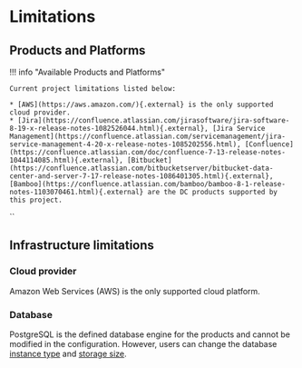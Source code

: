 # Limitations

## Products and Platforms

!!! info "Available Products and Platforms"

    Current project limitations listed below:

    * [AWS](https://aws.amazon.com/){.external} is the only supported cloud provider.
    * [Jira](https://confluence.atlassian.com/jirasoftware/jira-software-8-19-x-release-notes-1082526044.html){.external}, [Jira Service Management](https://confluence.atlassian.com/servicemanagement/jira-service-management-4-20-x-release-notes-1085202556.html), [Confluence](https://confluence.atlassian.com/doc/confluence-7-13-release-notes-1044114085.html){.external}, [Bitbucket](https://confluence.atlassian.com/bitbucketserver/bitbucket-data-center-and-server-7-17-release-notes-1086401305.html){.external}, [Bamboo](https://confluence.atlassian.com/bamboo/bamboo-8-1-release-notes-1103070461.html){.external} are the DC products supported by this project.
``

## Infrastructure limitations

### Cloud provider

Amazon Web Services (AWS) is the only supported cloud platform.

### Database

PostgreSQL is the defined database engine for the products and cannot be modified in the configuration. However, users can change the database [instance type](../userguide/configuration/CONFIGURATION.md#database-instance-class) and [storage size](../userguide/configuration/CONFIGURATION.md#database-allocated-storage).
